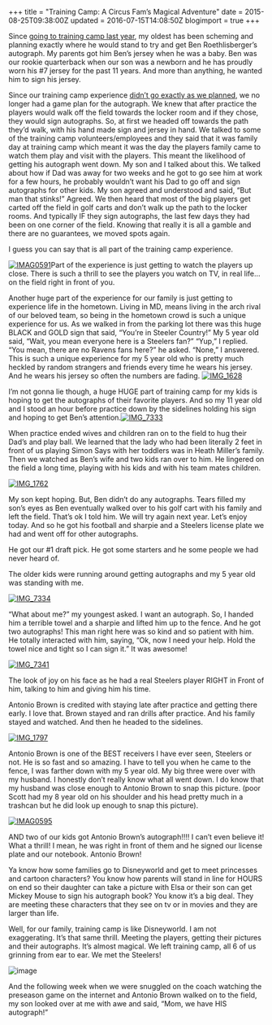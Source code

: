 +++
title = "Training Camp: A Circus Fam’s Magical Adventure"
date = 2015-08-25T09:38:00Z
updated = 2016-07-15T14:08:50Z
blogimport = true 
+++

Since [going to training camp last year](http://lifeatthecircus.com/2014/08/09/steelers-fans-for-life/), my oldest has been scheming and planning exactly where he would stand to try and get Ben Roethlisberger’s autograph.  My parents got him Ben’s jersey when he was a baby.  Ben was our rookie quarterback when our son was a newborn and he has proudly worn his #7 jersey for the past 11 years.  And more than anything, he wanted him to sign his jersey.  

Since our training camp experience [didn’t go exactly as we planned](http://lifeatthecircus.com/2015/08/08/it-wasnt-all-rainbows-and-smiles/), we no longer had a game plan for the autograph.  We knew that after practice the players would walk off the field towards the locker room and if they chose, they would sign autographs.  So, at first we headed off towards the path they’d walk, with his hand made sign and jersey in hand.  We talked to some of the training camp volunteers/employees and they said that it was family day at training camp which meant it was the day the players family came to watch them play and visit with the players.  This meant the likelihood of getting his autograph went down.  My son and I talked about this.  We talked about how if Dad was away for two weeks and he got to go see him at work for a few hours, he probably wouldn’t want his Dad to go off and sign autographs for other kids.  My son agreed and understood and said, “But man that stinks!”  Agreed.  We then heard that most of the big players get carted off the field in golf carts and don’t walk up the path to the locker rooms.  And typically IF they sign autographs, the last few days they had been on one corner of the field.  Knowing that really it is all a gamble and there are no guarantees, we moved spots again.  

I guess you can say that is all part of the training camp experience.  

[![IMAG0591](https://lh3.googleusercontent.com/-76fTxcsgcTY/V4kmqZwbDBI/AAAAAAAAAs0/5lI3dl6cNk4/IMAG05916.jpg?imgmax=800 "IMAG0591")](https://lh3.googleusercontent.com/-j5h3nAMUZi0/V4kmp2VAPAI/AAAAAAAAAsw/4QhCf3TOYiA/s1600-h/IMAG05919.jpg)Part of the experience is just getting to watch the players up close.  There is such a thrill to see the players you watch on TV, in real life… on the field right in front of you.  

Another huge part of the experience for our family is just getting to experience life in the hometown.  Living in MD, means living in the arch rival of our beloved team, so being in the hometown crowd is such a unique experience for us. As we walked in from the parking lot there was this huge BLACK and GOLD sign that said, “You’re in Steeler Country!”  My 5 year old said, “Wait, you mean everyone here is a Steelers fan?”  “Yup,” I replied.  “You mean, there are no Ravens fans here?” he asked.  “None,” I answered.  This is such a unique experience for my 5 year old who is pretty much heckled by random strangers and friends every time he wears his jersey.  And he wears his jersey so often the numbers are fading. [![IMG_1628](https://lh3.googleusercontent.com/-JG_Kulh_MqY/V4kmquv-stI/AAAAAAAAAs8/IZ9dLGIsE1I/IMG_16281.jpg?imgmax=800 "IMG_1628")](https://lh3.googleusercontent.com/-d3ByPhSn25g/V4kmqQaFWgI/AAAAAAAAAs4/9MklwNUTr2k/s1600-h/IMG_16281%25255B1%25255D.jpg)

I’m not gonna lie though, a huge HUGE part of training camp for my kids is hoping to get the autographs of their favorite players.   And so my 11 year old and I stood an hour before practice down by the sidelines holding his sign and hoping to get Ben’s attention.[![IMG_7333](https://lh3.googleusercontent.com/-wM8PHblteCA/V4kmq2JL2QI/AAAAAAAAAtE/njmkXLqWqV4/IMG_73331.jpg?imgmax=800 "IMG_7333")](https://lh3.googleusercontent.com/-HaYSrssgckg/V4kmqw6dp0I/AAAAAAAAAtA/cMZYyUj3DZs/s1600-h/IMG_73331%25255B1%25255D.jpg)

When practice ended wives and children ran on to the field to hug their Dad’s and play ball.  We learned that the lady who had been literally 2 feet in front of us playing Simon Says with her toddlers was in Heath Miller’s family.  Then we watched as Ben’s wife and two kids ran over to him.  He lingered on the field a long time, playing with his kids and with his team mates children.

  [![IMG_1762](https://lh3.googleusercontent.com/-Yb_M9OYONvg/V4kmrZ0-oJI/AAAAAAAAAtM/1eNpO_Do6eE/IMG_17626.jpg?imgmax=800 "IMG_1762")](https://lh3.googleusercontent.com/-brsdKIMQxV0/V4kmrN6JvSI/AAAAAAAAAtI/DtZw_191Zmg/s1600-h/IMG_17626.jpg)

My son kept hoping.  But, Ben didn’t do any autographs.  Tears filled my son’s eyes as Ben eventually walked over to his golf cart with his family and left the field.   That’s ok I told him.  We will try again next year.  Let’s enjoy today. And so he got his football and sharpie and a Steelers license plate we had and went off for other autographs.  

He got our #1 draft pick.  He got some starters and he some people we had never heard of. 

The older kids were running around getting autographs and my 5 year old was standing with me.  

[![IMG_7334](https://lh3.googleusercontent.com/-MWHu078SNeQ/V4kmrvA74vI/AAAAAAAAAtU/2xABDImj4BM/IMG_73346.jpg?imgmax=800 "IMG_7334")](https://lh3.googleusercontent.com/-0QLzEkWM_Lc/V4kmrTCqjfI/AAAAAAAAAtQ/lAl4aX0NsJQ/s1600-h/IMG_73346%25255B1%25255D.jpg)

“What about me?”  my youngest asked.  I want an autograph.  So, I handed him a terrible towel and a sharpie and lifted him up to the fence.  And he got two autographs!  This man right here was so kind and so patient with him.  He totally interacted with him, saying, “Ok, now I need your help.  Hold the towel nice and tight so I can sign it.”  It was awesome!  

[![IMG_7341](https://lh3.googleusercontent.com/-dN425CfZqHY/V4kmr2jolJI/AAAAAAAAAtc/C54rHGAXEvE/IMG_73411.jpg?imgmax=800 "IMG_7341")](https://lh3.googleusercontent.com/-Vy2XVkTOrNo/V4kmrruJ6zI/AAAAAAAAAtY/HEVwhxpH6Mk/s1600-h/IMG_73411%25255B1%25255D.jpg)

The look of joy on his face as he had a real Steelers player RIGHT in Front of him, talking to him and giving him his time.  

Antonio Brown is credited with staying late after practice and getting there early.  I love that.  Brown stayed and ran drills after practice.  And his family stayed and watched.  And then he headed to the sidelines. 

[![IMG_1797](https://lh3.googleusercontent.com/-Pt-Quml21ik/V4kmsOlCURI/AAAAAAAAAtk/97S4e_rRfO8/IMG_17971.jpg?imgmax=800 "IMG_1797")](https://lh3.googleusercontent.com/-4dvo28BkONY/V4kmsLun4pI/AAAAAAAAAtg/8xIC2PVtaHU/s1600-h/IMG_17971%25255B1%25255D.jpg)

Antonio Brown is one of the BEST receivers I have ever seen, Steelers or not.  He is so fast and so amazing.   I have to tell you when he came to the fence, I was farther down with my 5 year old.  My big three were over with my husband.  I honestly don’t really know what all went down.  I do know that my husband was close enough to Antonio Brown to snap this picture.  (poor Scott had my 8 year old on his shoulder and his head pretty much in a trashcan but he did look up enough to snap this picture).  

[![IMAG0595](https://lh3.googleusercontent.com/-4pEi_ZlopqY/V4kmskX1efI/AAAAAAAAAts/r7WNn0koLdY/IMAG05951.jpg?imgmax=800 "IMAG0595")](https://lh3.googleusercontent.com/-47RbMJsKskg/V4kmseR-A-I/AAAAAAAAAto/msSspCwJ7I4/s1600-h/IMAG05951%25255B1%25255D.jpg)

AND two of our kids got Antonio Brown’s autograph!!!!   I can’t even believe it!  What a thrill!  I mean, he was right in front of them and he signed our license plate and our notebook.  Antonio Brown!  

Ya know how some families go to Disneyworld and get to meet princesses and cartoon characters?  You know how parents will stand in line for HOURS on end so their daughter can take a picture with Elsa or their son can get Mickey Mouse to sign his autograph book?  You know it’s a big deal.  They are meeting these characters that they see on tv or in movies and they are larger than life. 

Well, for our family, training camp is like Disneyworld.  I am not exaggerating.   It’s that same thrill.  Meeting the players, getting their pictures and their autographs.  It’s almost magical.  We left training camp, all 6 of us grinning from ear to ear.  We met the Steelers!

  ![image](https://lh3.googleusercontent.com/i4G6n-1Y3IpnLCvdHe9ql5Ctj4333WLrlwR_Uv53cbWu=w358-h632-no)

And the following week when we were snuggled on the coach watching the preseason game on the internet and Antonio Brown walked on to the field, my son looked over at me with awe and said, “Mom, we have HIS autograph!”  
